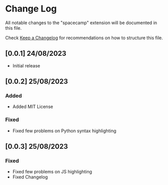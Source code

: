 # Change Log

All notable changes to the "spacecamp" extension will be documented in this file.

Check [Keep a Changelog](http://keepachangelog.com/) for recommendations on how to structure this file.

## [0.0.1] 24/08/2023

- Initial release

## [0.0.2] 25/08/2023

### Added

- Added MIT License

### Fixed

- Fixed few problems on Python syntax highlighting

## [0.0.3] 25/08/2023

### Fixed

- Fixed few problems on JS highlighting
- Fixed Changelog